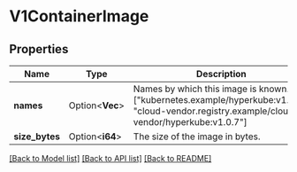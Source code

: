 # V1ContainerImage

## Properties

Name | Type | Description | Notes
------------ | ------------- | ------------- | -------------
**names** | Option<**Vec<String>**> | Names by which this image is known. e.g. [\"kubernetes.example/hyperkube:v1.0.7\", \"cloud-vendor.registry.example/cloud-vendor/hyperkube:v1.0.7\"] | [optional]
**size_bytes** | Option<**i64**> | The size of the image in bytes. | [optional]

[[Back to Model list]](../README.md#documentation-for-models) [[Back to API list]](../README.md#documentation-for-api-endpoints) [[Back to README]](../README.md)


